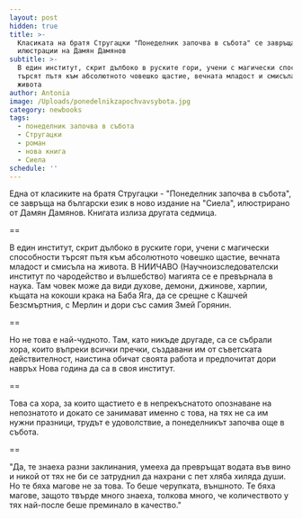 ```yaml
---
layout: post
hidden: true
title: >-
  Класиката на братя Стругацки "Понеделник започва в събота" се завръща с
  илюстрации на Дамян Дамянов
subtitle: >-
  В един институт, скрит дълбоко в руските гори, учени с магически способности
  търсят пътя към абсолютното човешко щастие, вечната младост и смисъла на
  живота
author: Antonia
image: /Uploads/ponedelnikzapochvavsybota.jpg
category: newbooks
tags:
  - понеделник започва в събота
  - Стругацки
  - роман
  - нова книга
  - Сиела
schedule: ''
---
```

Една от класиките на братя Стругацки - "Понеделник започва в събота", се завръща на български език в ново издание на "Сиела", илюстрирано от Дамян Дамянов. Книгата излиза другата седмица.

\==

В един институт, скрит дълбоко в руските гори, учени с магически способности търсят пътя към абсолютното човешко щастие, вечната младост и смисъла на живота. В НИИЧАВО (Научноизследователски институт по чародейство и вълшебство) магията се е превърнала в наука. Там човек може да види духове, демони, джинове, харпии, къщата на кокоши крака на Баба Яга, да се срещне с Кашчей Безсмъртния, с Мерлин и дори със самия Змей Горянин.

\==

Но не това е най-чудното. Там, като никъде другаде, са се събрали хора, които въпреки всички пречки, създавани им от съветската действителност, наистина обичат своята работа и предпочитат дори навръх Нова година да са в своя институт. 

\==

Това са хора, за които щастието е в непрекъснатото опознаване на непознатото и докато се занимават именно с това, на тях не са им нужни празници, трудът е удоволствие, а понеделникът започва още в събота.

\==

 "Да, те знаеха разни заклинания, умееха да превръщат водата във вино и никой от тях не би се затруднил да нахрани с пет хляба хиляда души. Но те бяха магове не за това. То беше черупката, външното. Те бяха магове, защото твърде много знаеха, толкова много, че количеството у тях най-после беше преминало в качество."
